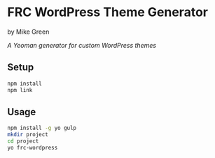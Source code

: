 # FRC WordPress Theme Generator

by Mike Green

_A Yeoman generator for custom WordPress themes_

## Setup

```bash
npm install
npm link
```

## Usage

```bash
npm install -g yo gulp
mkdir project
cd project
yo frc-wordpress
```
